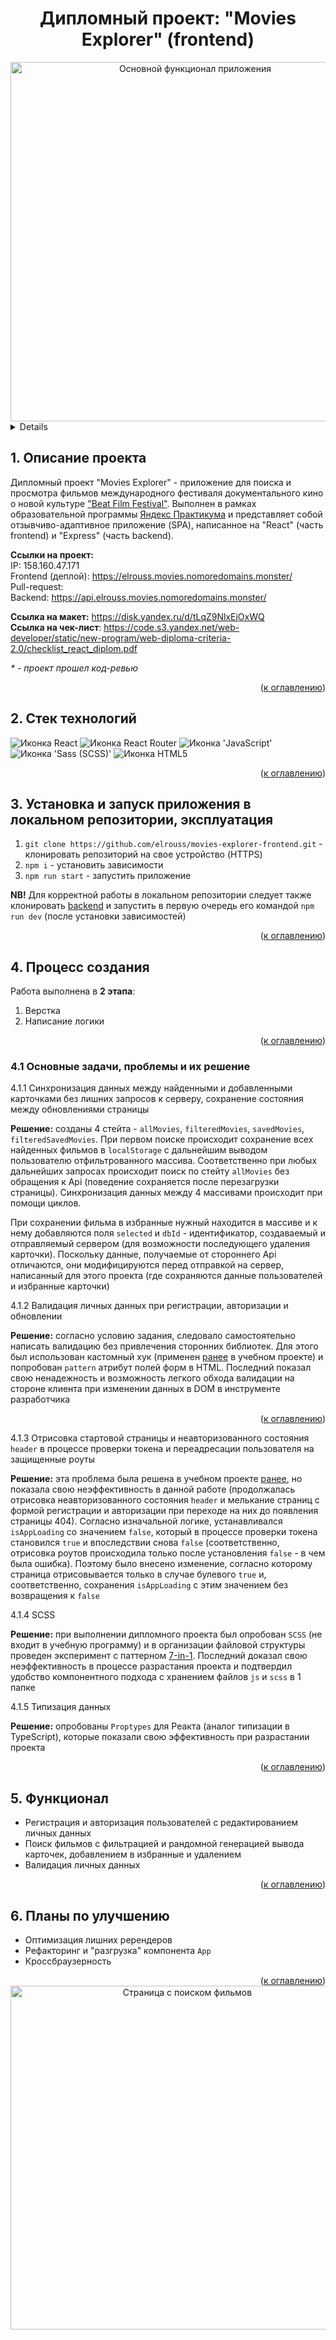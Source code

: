<h1 align="center">Дипломный проект: "Movies Explorer" (frontend)</h1>

<div align="center">
  <a href="https://elrouss.movies.nomoredomains.monster/">
    <img width="575" alt="Основной функционал приложения" src="https://github.com/elrouss/movies-explorer-frontend/assets/108838349/e3cb7168-dd56-4005-80c8-44ba833844de">
  </a>
</div>

<a name="summary">
  <details>
    <summary>Оглавление</summary>
    <ol>
      <li><a href="#project-description">Описание проекта</a></li>
      <li><a href="#technologies">Стек технологий</a></li>
      <li><a href="#installation">Установка и запуск приложения в локальном репозитории, эксплуатация</a></li>
      <li><a href="#establishing">Процесс создания</a></li>
      <li><a href="#functionality">Функционал</a></li>
      <li><a href="#enhancement">Планы по улучшению</a></li>
    </ol>
  </details>
</a>

<a name="project-description"><h2>1. Описание проекта</h2></a>
Дипломный проект "Movies Explorer" - приложение для поиска и просмотра фильмов международного фестиваля документального кино о новой культуре <a href="https://beatfilmfestival.ru/">"Beat Film Festival"</a>. Выполнен в рамках образовательной программы <a href="https://practicum.yandex.ru/">Яндекс Практикума</a> и представляет собой отзывчиво-адаптивное приложение (SPA), написанное на "React" (часть frontend) и "Express" (часть backend).

<b>Ссылки на проект:</b>
<br>
IP: 158.160.47.171
<br>
Frontend (деплой): https://elrouss.movies.nomoredomains.monster/
<br>
Pull-request: 
<br>
Backend: https://api.elrouss.movies.nomoredomains.monster/

<b>Ссылка на макет:</b> https://disk.yandex.ru/d/tLqZ9NlxEjOxWQ
<br>
<b>Ссылка на чек-лист</b>: https://code.s3.yandex.net/web-developer/static/new-program/web-diploma-criteria-2.0/checklist_react_diplom.pdf
<br>

<i>* - проект прошел код-ревью</i>

<div align="right">(<a href="#summary">к оглавлению</a>)</div>

<a name="technologies"><h2>2. Стек технологий</h2></a>
<span>
  <img src="https://img.shields.io/badge/React-20232A?style=for-the-badge&logo=react&logoColor=61DAFB" alt="Иконка React">
  <img src="https://img.shields.io/badge/React_Router-CA4245?style=for-the-badge&logo=react-router&logoColor=white" alt="Иконка React Router">
  <img src="https://img.shields.io/badge/JavaScript-323330?style=for-the-badge&logo=javascript&logoColor=F7DF1E" alt="Иконка 'JavaScript'">
  <img src="https://img.shields.io/badge/Sass-CC6699?style=for-the-badge&logo=sass&logoColor=white" alt="Иконка 'Sass (SCSS)'">
  <img src="https://img.shields.io/badge/HTML5-E34F26?style=for-the-badge&logo=html5&logoColor=white" alt="Иконка HTML5">
</span>

<div align="right">(<a href="#summary">к оглавлению</a>)</div>

<a name="installation"><h2>3. Установка и запуск приложения в локальном репозитории, эксплуатация</h2></a>
1. `git clone https://github.com/elrouss/movies-explorer-frontend.git` - клонировать репозиторий на свое устройство (HTTPS)
2. `npm i` - установить зависимости
3. `npm run start` - запустить приложение

  <b>NB!</b> Для корректной работы в локальном репозитории следует также клонировать <a href="https://github.com/elrouss/movies-explorer-api">backend</a> и запустить в первую очередь его командой `npm run dev` (после установки зависимостей)

<div align="right">(<a href="#summary">к оглавлению</a>)</div>

<a name="establishing"><h2>4. Процесс создания</h2></a>
Работа выполнена в <b>2 этапа</b>:
<br>
1. Верстка
2. Написание логики

<div align="right">(<a href="#summary">к оглавлению</a>)</div>

<a name="tasks-and-problems"><h3>4.1 Основные задачи, проблемы и их решение</h3></a>
4.1.1 Синхронизация данных между найденными и добавленными карточками без лишних запросов к серверу, сохранение состояния между обновлениями страницы

  <b>Решение:</b> созданы 4 стейта - `allMovies`, `filteredMovies`, `savedMovies`, `filteredSavedMovies`. При первом поиске происходит сохранение всех найденных фильмов в `localStorage` с дальнейшим выводом пользователю отфильтрованного массива. Соответственно при любых дальнейших запросах происходит поиск по стейту `allMovies` без обращения к Api (поведение сохраняется после перезагрузки страницы). Синхронизация данных между 4 массивами происходит при помощи циклов.
  
При сохранении фильма в избранные нужный находится в массиве и к нему добавляются поля `selected` и `dbId` - идентификатор, создаваемый и отправляемый сервером (для возможности последующего удаления карточки). Поскольку данные, получаемые от стороннего Api отличаются, они модифицируются перед отправкой на сервер, написанный для этого проекта (где сохраняются данные пользователей и избранные карточки)

4.1.2 Валидация личных данных при регистрации, авторизации и обновлении

  <b>Решение:</b> согласно условию задания, следовало самостоятельно написать валидацию без привлечения сторонних библиотек. Для этого был использован кастомный хук (применен <a href="https://github.com/elrouss/react-mesto-auth">ранее</a> в учебном проекте) и попробован `pattern` атрибут полей форм в HTML. Последний показал свою ненадежность и возможность легкого обхода валидации на стороне клиента при изменении данных в DOM в инструменте разработчика

<div align="right">(<a href="#summary">к оглавлению</a>)</div>

4.1.3 Отрисовка стартовой страницы и неавторизованного состояния `header` в процессе проверки токена и переадресации пользователя на защищенные роуты

  <b>Решение:</b> эта проблема была решена в учебном проекте <a href="https://github.com/elrouss/react-mesto-auth">ранее</a>, но показала свою неэффективность в данной работе (продолжалась отрисовка неавторизованного состояния `header` и мелькание страниц с формой регистрации и авторизации при переходе на них до появления страницы 404). Согласно изначальной логике, устанавливался `isAppLoading` со значением `false`, который в процессе проверки токена становился `true` и впоследствии снова `false` (соответственно, отрисовка роутов происходила только после установления `false` - в чем была ошибка). Поэтому было внесено изменение, согласно которому страница отрисовывается только в случае булевого `true` и, соответственно, сохранения `isAppLoading` с этим значением без возвращения к `false`

4.1.4 SCSS

<b>Решение:</b> при выполнении дипломного проекта был опробован `SCSS` (не входит в учебную программу) и в организации файловой структуры проведен эксперимент с паттерном <a href="https://sass-guidelin.es/ru/#section-39">7-in-1</a>. Последний доказал свою неэффективность в процессе разрастания проекта и подтвердил удобство компонентного подхода с хранением файлов `js` и `scss` в 1 папке

4.1.5 Типизация данных

<b>Решение:</b> опробованы `Proptypes` для Реакта (аналог типизации в TypeScript), которые показали свою эффективность при разрастании проекта

<div align="right">(<a href="#summary">к оглавлению</a>)</div>

<a name="functionality"><h2>5. Функционал</h2></a>
- Регистрация и авторизация пользователей с редактированием личных данных
- Поиск фильмов с фильтрацией и рандомной генерацией вывода карточек, добавлением в избранные и удалением
- Валидация личных данных

<div align="right">(<a href="#summary">к оглавлению</a>)</div>

<a name="enhancement"><h2>6. Планы по улучшению</h2></a>
- Оптимизация лишних ререндеров
- Рефакторинг и "разгрузка" компонента `App`
- Кроссбраузерность

<div align="right">(<a href="#summary">к оглавлению</a>)</div>

<div align="center">
  <a href="https://elrouss.mesto.nomoredomains.work">
    <img width="550" alt="Страница с поиском фильмов" src="https://github.com/elrouss/movies-explorer-frontend/assets/108838349/75c9b5f3-3dcb-406a-a0c6-7da2815a10a1">
  </a>
</div>
